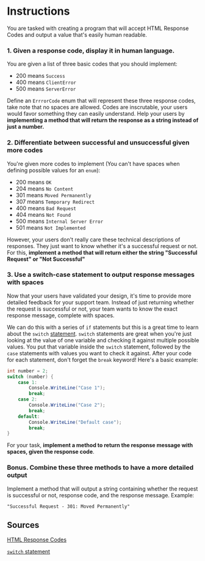 # Instructions

You are tasked with creating a program that will accept HTML Response Codes and output a value that's easily human readable.

### 1. Given a response code, display it in human language.

You are given a list of three basic codes that you should implement:
- 200 means `Success`
- 400 means `ClientError`
- 500 means `ServerError`

Define an `ErrrorCode` enum that will represent these three response codes, take note that no spaces are allowed. Codes are inscrutable, your users would favor something they can easily understand. Help your users by **implementing a method that will return the response as a string instead of just a number.**

### 2. Differentiate between successful and unsuccessful given more codes

You're given more codes to implement (You can't have spaces when defining possible values for an `enum`):
- 200 means `OK`
- 204 means `No Content`
- 301 means `Moved Permanently`
- 307 means `Temporary Redirect`
- 400 means `Bad Request`
- 404 means `Not Found`
- 500 means `Internal Server Error`
- 501 means `Not Implemented`

However, your users don't really care these technical descriptions of responses. They just want to know whether it's a successful request or not. For this, **implement a method that will return either the string "Successful Request" or "Not Successful"**

### 3. Use a switch-case statement to output response messages with spaces

Now that your users have validated your design, it's time to provide more detailed feedback for your support team. Instead of just returning whether the request is successful or not, your team wants to know the exact response message, complete with spaces.

We can do this with a series of `if` statements but this is a great time to learn about the `switch` [statement](https://docs.microsoft.com/en-us/dotnet/csharp/language-reference/keywords/switch). `switch` statements are great when you're just looking at the value of one variable and checking it against multiple possible values. You put that variable inside the `switch` statement, followed by the `case` statements with values you want to check it against. After your code for each statement, don't forget the `break` keyword! Here's a basic example:

```csharp
int number = 2;
switch (number) {
    case 1:
        Console.WriteLine("Case 1");
        break;
    case 2:
        Console.WriteLine("Case 2");
        break;
    default:
        Console.WriteLine("Default case");
        break; 
}
```

For your task, **implement a method to return the response message with spaces, given the response code**.

### Bonus. Combine these three methods to have a more detailed output

Implement a method that will output a string containing whether the request is successful or not, response code, and the response message. Example:

`"Successful Request - 301: Moved Permanently"`

## Sources
[HTML Response Codes](https://restfulapi.net/http-status-codes/)

[`switch` statement](https://docs.microsoft.com/en-us/dotnet/csharp/language-reference/keywords/switch)
